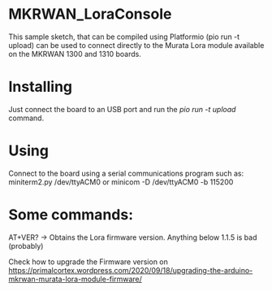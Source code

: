 # MKRWAN_LoraConsole

This sample sketch, that can be compiled using Platformio (pio run -t upload) can be used to connect directly to the Murata Lora module available on the MKRWAN 1300 and 1310 boards.

# Installing

Just connect the board to an USB port and run the *pio run -t upload* command.

# Using

Connect to the board using a serial communications program such as:  miniterm2.py /dev/ttyACM0 or minicom -D /dev/ttyACM0 -b 115200

# Some commands:

AT+VER?   -> Obtains the Lora firmware version. Anything below 1.1.5 is bad (probably)

Check how to upgrade the Firmware version on https://primalcortex.wordpress.com/2020/09/18/upgrading-the-arduino-mkrwan-murata-lora-module-firmware/

